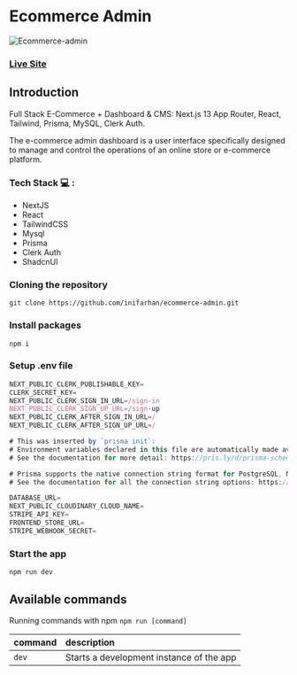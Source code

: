 # Ecommerce Admin

![Ecommerce-admin](https://i.postimg.cc/rczsW-CB4/ecommerce-admin.png)

### [Live Site](https://ecommerce-admin-iota-sepia.vercel.app/)

## Introduction
Full Stack E-Commerce + Dashboard & CMS: Next.js 13 App Router, React, Tailwind, Prisma, MySQL, Clerk Auth.

The e-commerce admin dashboard is a user interface specifically designed to manage and control the operations of an online store or e-commerce platform.

### Tech Stack 💻 :
- NextJS
- React
- TailwindCSS
- Mysql
- Prisma
- Clerk Auth
- ShadcnUI

### Cloning the repository

```shell
git clone https://github.com/inifarhan/ecommerce-admin.git
```

### Install packages

```shell
npm i
```

### Setup .env file


```js
NEXT_PUBLIC_CLERK_PUBLISHABLE_KEY=
CLERK_SECRET_KEY=
NEXT_PUBLIC_CLERK_SIGN_IN_URL=/sign-in
NEXT_PUBLIC_CLERK_SIGN_UP_URL=/sign-up
NEXT_PUBLIC_CLERK_AFTER_SIGN_IN_URL=/
NEXT_PUBLIC_CLERK_AFTER_SIGN_UP_URL=/

# This was inserted by `prisma init`:
# Environment variables declared in this file are automatically made available to Prisma.
# See the documentation for more detail: https://pris.ly/d/prisma-schema#accessing-environment-variables-from-the-schema

# Prisma supports the native connection string format for PostgreSQL, MySQL, SQLite, SQL Server, MongoDB and CockroachDB.
# See the documentation for all the connection string options: https://pris.ly/d/connection-strings

DATABASE_URL=
NEXT_PUBLIC_CLOUDINARY_CLOUD_NAME=
STRIPE_API_KEY=
FRONTEND_STORE_URL=
STRIPE_WEBHOOK_SECRET=
```

### Start the app

```shell
npm run dev
```

## Available commands

Running commands with npm `npm run [command]`

| command         | description                              |
| :-------------- | :--------------------------------------- |
| `dev`           | Starts a development instance of the app |
